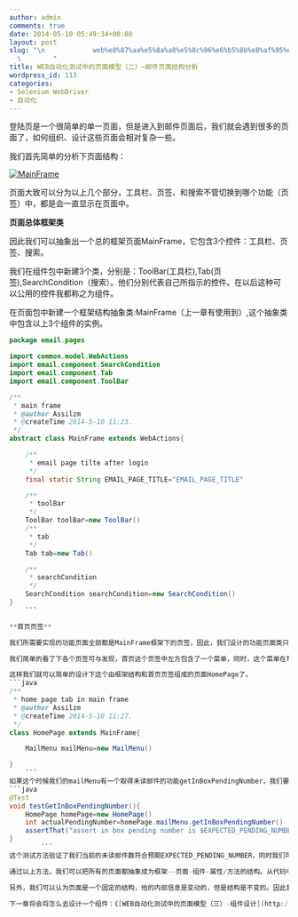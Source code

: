 ```yaml
---
author: admin
comments: true
date: 2014-05-10 05:49:34+00:00
layout: post
slug: "\n            web%e8%87%aa%e5%8a%a8%e5%8c%96%e6%b5%8b%e8%af%95%e4%b8%ad%e7%9a%84%e9%a1%b5%e9%9d%a2%e6%a8%a1%e5%9e%8b%ef%bc%88%e4%ba%8c%ef%bc%89-%e9%82%ae%e4%bb%b6%e9%a1%b5%e9%9d%a2%e7%bb%93%e6%9e%84\n\
  \        "
title: WEB自动化测试中的页面模型（二）–邮件页面结构分析
wordpress_id: 113
categories:
- Selenium WebDriver
- 自动化
---
```

登陆页是一个很简单的单一页面，但是进入到邮件页面后，我们就会遇到很多的页面了，如何组织、设计这些页面会相对复杂一些。

我们首先简单的分析下页面结构：

[![MainFrame](http://www.assilzm.com/wp-content/uploads/2014/05/MainFrame-1024x567.jpg)](http://www.assilzm.com/wp-content/uploads/2014/05/MainFrame.jpg)

页面大致可以分为以上几个部分，工具栏、页签、和搜索不管切换到哪个功能（页签）中，都是会一直显示在页面中。

**页面总体框架类**

因此我们可以抽象出一个总的框架页面MainFrame，它包含3个控件：工具栏、页签、搜索。

我们在组件包中新建3个类，分别是：ToolBar(工具栏),Tab(页签),SearchCondition（搜索）。他们分别代表自己所指示的控件。在以后这种可以公用的控件我都称之为组件。

在页面包中新建一个框架结构抽象类:MainFrame（上一章有使用到）,这个抽象类中包含以上3个组件的实例。
```java
package email.pages

import common.model.WebActions
import email.component.SearchCondition
import email.component.Tab
import email.component.ToolBar

/**
 * main frame
 * @author Assilzm
 * @createTime 2014-5-10 11:23.
 */
abstract class MainFrame extends WebActions{

    /**
     * email page tilte after login
     */
    final static String EMAIL_PAGE_TITLE="EMAIL_PAGE_TITLE"

    /**
     * toolBar
     */
    ToolBar toolBar=new ToolBar()
    /**
     * tab
     */
    Tab tab=new Tab()

    /**
     * searchCondition
     */
    SearchCondition searchCondition=new SearchCondition()
}
    ```

**首页页签**

我们所需要实现的功能页面全部都是MainFrame框架下的页签，因此，我们设计的功能页面类只要继承MainFrame即可。

我们简单的看了下各个页签可与发现，首页这个页签中左方包含了一个菜单，同时，这个菜单在草稿箱、发送邮件等页签中同样存在。因此我们可以把这个左方菜单也设计成一个LeftMenu组件。

这样我们就可以简单的设计下这个由框架结构和首页页签组成的页面HomePage了。
```java
/**
 * home page tab in main frame
 * @author Assilzm
 * @createTime 2014-5-10 11:27.
 */
class HomePage extends MainFrame{

    MailMenu mailMenu=new MailMenu()

}
    ```
如果这个时候我们的mailMenu有一个取得未读邮件的功能getInBoxPendingNumber，我们要在首页面中对该功能验证未读邮件和预期值相等，我们就可以为这个功能写一个简单的测试方法如下：
```java
@Test
void testGetInBoxPendingNumber(){
    HomePage homePage=new HomePage()
    int actualPendingNumber=homePage.mailMenu.getInBoxPendingNumber()
    assertThat("assert in box pending number is $EXPECTED_PENDING_NUMBER",actualPendingNumber,equalTo(EXPECTED_PENDING_NUMBER))
}
        ```
这个测试方法验证了我们当前的未读邮件数符合预期EXPECTED_PENDING_NUMBER，同时我们可以从代码中可以看出当前页面的结构和功能：一个页面homePage中有一个组件mailMenu，该组件有一个功能取得未读邮件数。

通过以上方法，我们可以把所有的页面都抽象成为框架--页面-组件-属性/方法的结构。从代码中描述清楚页面内部的各种关系，在调用的时候也就能有一个清晰的结构。

另外，我们可以认为页面是一个固定的结构，他的内部信息是变动的，但是结构是不变的。因此我们可以把页面设计成单例模式，但是组件是否设计成单例需要好好考虑。

下一章将会将怎么去设计一个组件：《[WEB自动化测试中的页面模型（三）-组件设计](http://www.assilzm.com/?p=129)》
